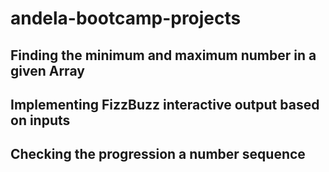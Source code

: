 # andela-bootcamp-projects

## Finding the minimum and maximum number in a given Array
## Implementing FizzBuzz interactive output based on inputs
## Checking the progression a number sequence
